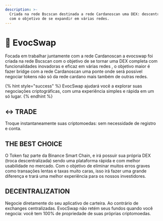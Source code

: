 ```yaml
---
description: >-
  Criada na rede Bscscan destinada a rede Cardanoscan uma DEX: descentralizada
  com o objetivo de se expandir em várias redes.
---
```


# 🔂 EvocSwap

Focada em trabalhar juntamente com a rede Cardanoscan a evocswap foi criada na rede Bscscan com o objetivo de se tornar uma DEX completa com funcionalidades inovadoras e eficaz em várias redes , o objetivo maior é fazer bridge com a rede Cardanoscan uma ponte onde será possivel negociar tokens não só da rede cardano mais também de outras redes.

{% hint style="success" %}
EvocSwap ajudará você a explorar suas negociações criptográficas, com uma experiência simples e rápida em um só lugar.
{% endhint %}

## ↔️ TRADE

Troque instantaneamente suas criptomoedas: sem necessidade de registro e conta.

## THE BEST CHOICE&#x20;

O Token faz parte da Binance Smart Chain, e irá possuir sua própria DEX (troca descentralizada) sendo uma plataforma rápida e com melhor usabilidade no mercado. Com o objetivo de eliminar muitos erros graves como transações lentas e taxas muito caras, isso irá  fazer uma grande diferença e trará uma melhor experiência para os nossos investidores.

## DECENTRALIZATION&#x20;

Negocie diretamente do seu aplicativo de carteira. Ao contrário de exchanges centralizadas. EvocSwap não retém seus fundos quando você negocia: você tem 100% de propriedade de suas próprias criptomoedas.

